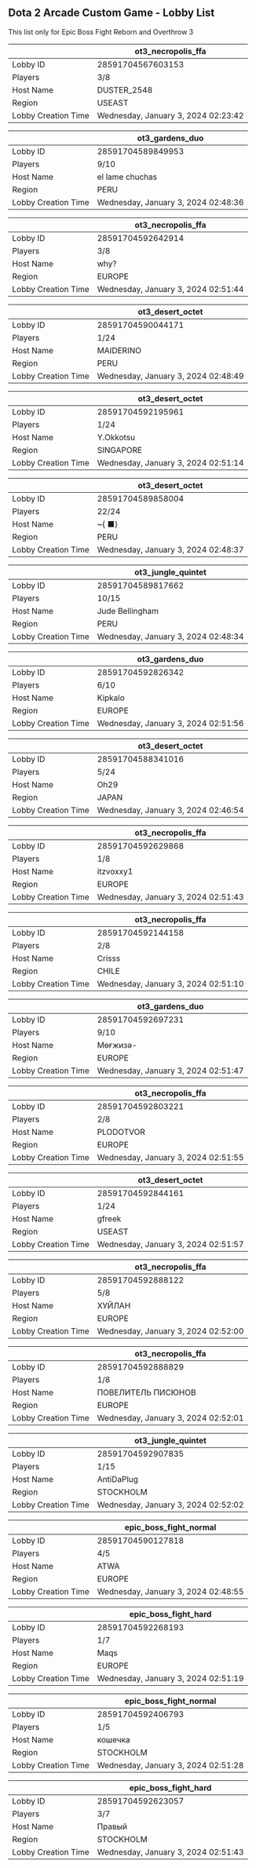 ## Dota 2 Arcade Custom Game - Lobby List

This list only for Epic Boss Fight Reborn and Overthrow 3

|  | ot3_necropolis_ffa |
| ------ | ------ |
| Lobby ID | 28591704567603153 |
| Players | 3/8 |
| Host Name | DUSTER_2548 |
| Region | USEAST |
| Lobby Creation Time | Wednesday, January 3, 2024 02:23:42 |


|  | ot3_gardens_duo |
| ------ | ------ |
| Lobby ID | 28591704589849953 |
| Players | 9/10 |
| Host Name | el lame chuchas |
| Region | PERU |
| Lobby Creation Time | Wednesday, January 3, 2024 02:48:36 |


|  | ot3_necropolis_ffa |
| ------ | ------ |
| Lobby ID | 28591704592642914 |
| Players | 3/8 |
| Host Name | why? |
| Region | EUROPE |
| Lobby Creation Time | Wednesday, January 3, 2024 02:51:44 |


|  | ot3_desert_octet |
| ------ | ------ |
| Lobby ID | 28591704590044171 |
| Players | 1/24 |
| Host Name | MAIDERINO |
| Region | PERU |
| Lobby Creation Time | Wednesday, January 3, 2024 02:48:49 |


|  | ot3_desert_octet |
| ------ | ------ |
| Lobby ID | 28591704592195961 |
| Players | 1/24 |
| Host Name | Y.Okkotsu |
| Region | SINGAPORE |
| Lobby Creation Time | Wednesday, January 3, 2024 02:51:14 |


|  | ot3_desert_octet |
| ------ | ------ |
| Lobby ID | 28591704589858004 |
| Players | 22/24 |
| Host Name | ~{ ■} |
| Region | PERU |
| Lobby Creation Time | Wednesday, January 3, 2024 02:48:37 |


|  | ot3_jungle_quintet |
| ------ | ------ |
| Lobby ID | 28591704589817662 |
| Players | 10/15 |
| Host Name | Jude Bellingham |
| Region | PERU |
| Lobby Creation Time | Wednesday, January 3, 2024 02:48:34 |


|  | ot3_gardens_duo |
| ------ | ------ |
| Lobby ID | 28591704592826342 |
| Players | 6/10 |
| Host Name | Kipkalo |
| Region | EUROPE |
| Lobby Creation Time | Wednesday, January 3, 2024 02:51:56 |


|  | ot3_desert_octet |
| ------ | ------ |
| Lobby ID | 28591704588341016 |
| Players | 5/24 |
| Host Name | Oh29 |
| Region | JAPAN |
| Lobby Creation Time | Wednesday, January 3, 2024 02:46:54 |


|  | ot3_necropolis_ffa |
| ------ | ------ |
| Lobby ID | 28591704592629868 |
| Players | 1/8 |
| Host Name | itzvoxxy1 |
| Region | EUROPE |
| Lobby Creation Time | Wednesday, January 3, 2024 02:51:43 |


|  | ot3_necropolis_ffa |
| ------ | ------ |
| Lobby ID | 28591704592144158 |
| Players | 2/8 |
| Host Name | Crisss |
| Region | CHILE |
| Lobby Creation Time | Wednesday, January 3, 2024 02:51:10 |


|  | ot3_gardens_duo |
| ------ | ------ |
| Lobby ID | 28591704592697231 |
| Players | 9/10 |
| Host Name | Мөғжизә- |
| Region | EUROPE |
| Lobby Creation Time | Wednesday, January 3, 2024 02:51:47 |


|  | ot3_necropolis_ffa |
| ------ | ------ |
| Lobby ID | 28591704592803221 |
| Players | 2/8 |
| Host Name | PLODOTVOR |
| Region | EUROPE |
| Lobby Creation Time | Wednesday, January 3, 2024 02:51:55 |


|  | ot3_desert_octet |
| ------ | ------ |
| Lobby ID | 28591704592844161 |
| Players | 1/24 |
| Host Name | gfreek |
| Region | USEAST |
| Lobby Creation Time | Wednesday, January 3, 2024 02:51:57 |


|  | ot3_necropolis_ffa |
| ------ | ------ |
| Lobby ID | 28591704592888122 |
| Players | 5/8 |
| Host Name | ХУЙЛАН |
| Region | EUROPE |
| Lobby Creation Time | Wednesday, January 3, 2024 02:52:00 |


|  | ot3_necropolis_ffa |
| ------ | ------ |
| Lobby ID | 28591704592888829 |
| Players | 1/8 |
| Host Name | ПОВЕЛИТЕЛЬ ПИСЮНОВ |
| Region | EUROPE |
| Lobby Creation Time | Wednesday, January 3, 2024 02:52:01 |


|  | ot3_jungle_quintet |
| ------ | ------ |
| Lobby ID | 28591704592907835 |
| Players | 1/15 |
| Host Name | AntiDaPlug |
| Region | STOCKHOLM |
| Lobby Creation Time | Wednesday, January 3, 2024 02:52:02 |


|  | epic_boss_fight_normal |
| ------ | ------ |
| Lobby ID | 28591704590127818 |
| Players | 4/5 |
| Host Name | ATWA |
| Region | EUROPE |
| Lobby Creation Time | Wednesday, January 3, 2024 02:48:55 |


|  | epic_boss_fight_hard |
| ------ | ------ |
| Lobby ID | 28591704592268193 |
| Players | 1/7 |
| Host Name | Maqs |
| Region | EUROPE |
| Lobby Creation Time | Wednesday, January 3, 2024 02:51:19 |


|  | epic_boss_fight_normal |
| ------ | ------ |
| Lobby ID | 28591704592406793 |
| Players | 1/5 |
| Host Name | кошечка |
| Region | STOCKHOLM |
| Lobby Creation Time | Wednesday, January 3, 2024 02:51:28 |


|  | epic_boss_fight_hard |
| ------ | ------ |
| Lobby ID | 28591704592623057 |
| Players | 3/7 |
| Host Name | Правый |
| Region | STOCKHOLM |
| Lobby Creation Time | Wednesday, January 3, 2024 02:51:43 |


